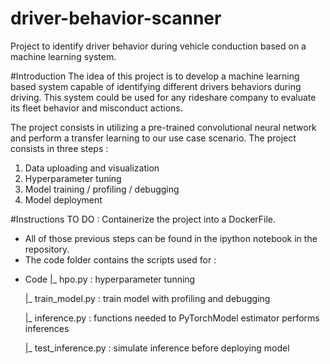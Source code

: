 # driver-behavior-scanner
Project to identify driver behavior during vehicle conduction based on a machine learning system. 

#Introduction
The idea of this project is to develop a machine learning based system capable of identifying different drivers behaviors during
driving. This system could be used for any rideshare company to evaluate its fleet behavior and misconduct actions.

The project consists in utilizing a pre-trained convolutional neural network and perform a transfer learning to our use
case scenario. The project consists in three steps :
1. Data uploading and visualization
2. Hyperparameter tuning
3. Model training / profiling / debugging
4. Model deployment

#Instructions
TO DO : Containerize the project into a DockerFile.

* All of those previous steps can be found in the ipython notebook in the repository. 
* The code folder contains the scripts used for :
- Code
  |_ hpo.py : hyperparameter tunning
  
  |_ train_model.py : train model with profiling and debugging
  
  |_ inference.py : functions needed to PyTorchModel estimator performs inferences
  
  |_ test_inference.py : simulate inference before deploying model
